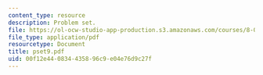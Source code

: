 ```yaml
---
content_type: resource
description: Problem set.
file: https://ol-ocw-studio-app-production.s3.amazonaws.com/courses/8-022-physics-ii-electricity-and-magnetism-fall-2006/00f12e440834435896c9e04e76d9c27f_pset9.pdf
file_type: application/pdf
resourcetype: Document
title: pset9.pdf
uid: 00f12e44-0834-4358-96c9-e04e76d9c27f
---
```

